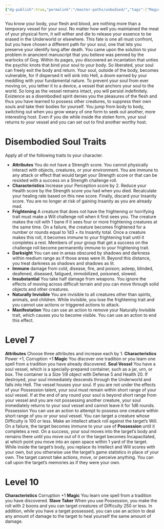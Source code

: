 ```yaml
---
{"dg-publish":true,"permalink":"/master-paths/unbodied/","tags":["Magic"]}
---
```


You know your body, your flesh and blood, are nothing more than a temporary vessel for your soul.
No matter how well you maintained the meat of your physical form, it will wither and die to release your essence to be erased in the Underworld or elsewhere.
This fate is one all must confront, but you have chosen a different path for your soul, one that lets you preserve your identify long after death.
You came upon the solution to your problem in anancient manuscript that you believe was penned by the warlocks of Gog. Within its pages, you discovered an incantation that unties the psychic knots that bind your soul to your body. So liberated, your soul can freely exit the body and return.
Your soul, outside of the body, becomes vulnerable, for if dispersed it will sink into Hell, a doom earned by your meddling with your fundamental nature. To prevent your soul from ever moving on, you tether it to a device, a vessel that anchors your soul to the world. So long as the vessel remains intact, you will persist indefinitely.
Existence as a disembodied spirit denies you the pleasures of the flesh and thus you have learned to possess other creatures, to suppress their own souls and take their bodies for yourself. You jump from body to body, switching out when you grow weary of one form to seek out another, more interesting host.
Even if you die while inside the stolen form, your soul returns to your vessel and you can set out to find another worthy host.
# Disembodied Soul Traits

Apply all of the following traits to your character.
- **Attributes** You do not have a Strength score. You cannot physically interact with objects, creatures, or your environment. You are immune to any attack or effect that would target your Strength score or that can be resisted with a success on a Strength challenge roll.
- **Characteristics** Increase your Perception score by 2.
	Reduce your Health score by the Strength score you had when you died. Recalculate your healing rate based on this new score. Finally, discard your Insanity score.
	You are no longer at risk of gaining Insanity as you are already mad.
- **Frightening** A creature that does not have the frightening or horrifying trait must make a Will challenge roll when it first sees you. The creature makes the roll with 1 bane if it sees four or more frightening creatures at the same time. On a failure, the creature becomes frightened for a number or rounds equal to 1d3 + its Insanity total.
	Once a creature makes this roll, it becomes immune to your frightening trait until it completes a rest. Members of your group that get a success on the challenge roll become permanently immune to your frightening trait.
- **Darksight** You can see in areas obscured by shadows and darkness within medium range as if those areas were lit.
	Beyond this distance, you treat darkness as shadows and shadows as lit.
- **Immune** damage from cold, disease, fire, and poison; asleep, blinded, deafened, diseased, fatigued, immobilized, poisoned, slowed.
- **Insubstantial** You take half damage from weapons. You ignore the effects of moving across difficult terrain and you can move through solid objects and other creatures.
- **Naturally Invisible** You are invisible to all creatures other than spirits, animals, and children. While invisible, you lose the frightening trait and you cannot use actions or triggered actions to attack.
- **Manifestation** You can use an action to remove your Naturally Invisible trait, which causes you to become visible. You can use an action to end this effect.
# Level 7
**Attributes** Choose three attributes and increase each by 1.
**Characteristics** Power +1, Corruption +1
**Magic** You discover one tradition or you learn one spell from a tradition you have already discovered.
**Soul Vessel** You have a soul vessel, which is a specially-prepared container, such as a jar, urn, or box. The container is a Size 1/8 object with Defense 5 and Health 20. If destroyed, your soul immediately descends through the Underworld and falls into Hell.
The vessel houses your soul. If you are not under the effects of your Possession talent, your soul must remain within short range of your soul vessel. If at the end of any round your soul is beyond short range from your vessel and you are not possessing another creature, your soul immediately returns to your soul vessel and cannot leave it for 1d6 rounds.
Possession You can use an action to attempt to possess one creature within short range of you or your soul vessel. You can target a creature whose Difficulty is 100 or less. Make an Intellect attack roll against the target’s Will. On a failure, the target becomes immune to your use of **Possession** until it completes a rest. On a success, your soul moves into the target’s body and remains there until you move out of it or the target becomes Incapacitated, at which point you move into an open space within 1 yard of the target.
While inside the target’s body, you replace its Intellect and Will scores with your own, but you otherwise use the target’s game statistics in place of your own. The target cannot take actions, move, or perceive anything. You can call upon the target’s memories as if they were your own.
# Level 10
**Characteristics** Corruption +1
**Magic** You learn one spell from a tradition you have discovered.
**Slave Taker** When you use Possession, you make the roll with 2 boons and you can target creatures of Difficulty 250 or less. In addition, while you have a target possessed, you can use an action to deal any amount of damage to the target to heal yourself the same amount of damage.